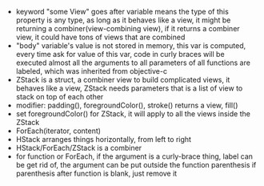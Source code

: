 - keyword "some View" goes after variable means the type of this property is any type, as long as it behaves like a view, it might be returning a combiner(view-combining view), if it returns a combiner view, it could have tons of views that are combined
- "body" variable's value is not stored in memory, this var is computed, every time ask for value of this var, code in curly braces will be executed
almost all the arguments to all parameters of all functions are labeled, which was inherited from objective-c
- ZStack is a struct, a combiner view to build complicated views, it behaves like a view, ZStack needs parameters that is a list of view to stack on top of each other
- modifier: padding(), foregroundColor(), stroke() returns a view, fill()
- set foregroundColor() for ZStack, it will apply to all the views inside the ZStack
- ForEach(iterator, content)
- HStack arranges things horizontally, from left to right
- HStack/ForEach/ZStack is a combiner  
- for function or ForEach, if the argument is a curly-brace thing, label can be get rid of, the argument can be put outside the function parenthesis
if parenthesis after function is blank, just remove it